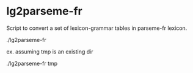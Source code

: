# lg2parseme-fr

Script to convert a set of lexicon-grammar tables in parseme-fr lexicon.

./lg2parseme-fr <output-dir>


ex. assuming tmp is an existing dir

./lg2parseme-fr tmp
